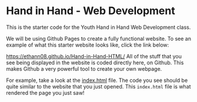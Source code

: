 # Hand in Hand - Web Development 

This is the starter code for the Youth Hand in Hand Web Development class.

We will be using Github Pages to create a fully functional website. To see an example of what this starter website looks like, click the link below:

https://ethann08.github.io/Hand-in-Hand-HTML/
All of the stuff that you see being displayed in the website is coded directly here, on Github. This makes Github a very powerful tool to create your own webpage. 

For example, take a look at the [index.html](https://github.com/yangben000/Hand-in-Hand-HTML/blob/master/index.html) file. The code you see should be quite similar to the website that you just opened. This `index.html` file is what rendered the page you just saw!

